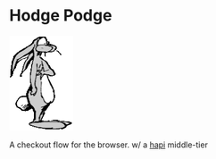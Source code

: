 
Hodge Podge 
===========
![Hodge-podge](images/hp.png)

A checkout flow for the browser. w/ a [hapi](https://github.com/hapijs/hapi) middle-tier 
